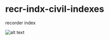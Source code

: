 # recr-indx-civil-indexes
recorder index


![alt text](http://onelaw.us/images/2020/logos-black/logo-blk-Civil-Indexes.png)
